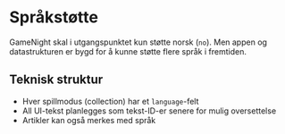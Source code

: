 # Språkstøtte

GameNight skal i utgangspunktet kun støtte norsk (`no`). Men appen og datastrukturen er bygd for å kunne støtte flere språk i fremtiden.

## Teknisk struktur
- Hver spillmodus (collection) har et `language`-felt
- All UI-tekst planlegges som tekst-ID-er senere for mulig oversettelse
- Artikler kan også merkes med språk